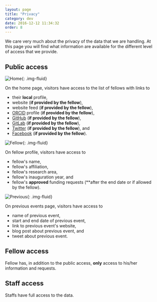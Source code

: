 ```yaml
---
layout: page
title: "Privacy"
category: dev
date: 2016-12-12 11:34:32
order: 8
---
```

We care very much about the privacy of the data that we are handling.
At this page you will find what information are available for the different level of access that we provide.

## Public access

![Home]({{site.baseurl}}/img/privacy-home.png){: .img-fluid}

On the home page, visitors have access to the list of fellows with links to

- their **local** profile,
- website (**if provided by the fellow**),
- website feed (**if provided by the fellow**),
- [ORCID](https://orcid.org/) profile (**if provided by the fellow**),
- [GitHub](https://github.com/) (**if provided by the fellow**),
- [GitLab](https://gitlab.com/) (**if provided by the fellow**),
- [Twitter](https://twitter.com/) (**if provided by the fellow**), and
- [Facebook](https://facebook.com/) (**if provided by the fellow**).

![Fellow]({{site.baseurl}}/img/privacy-fellow.png){: .img-fluid}

On fellow profile, visitors have access to

- fellow's name,
- fellow's affiliation,
- fellow's research area,
- fellow's inauguration year, and
- fellow's **approved** funding requests (**after the end date or if allowed by the fellow).

![Previous]({{site.baseurl}}/img/privacy-previous.png){: .img-fluid}

On previous events page, visitors have access to

- name of previous event,
- start and end date of previous event,
- link to previous event's website,
- blog post about previous event, and
- tweet about previous event.

## Fellow access

Fellow has, in addition to the public access, **only** access to his/her information and requests.

## Staff access

Staffs have full access to the data.
